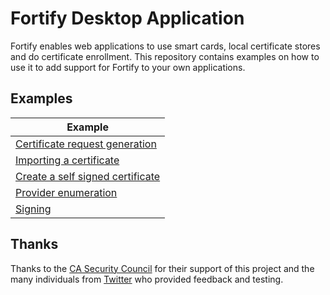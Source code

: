 # Fortify Desktop Application
Fortify enables web applications to use smart cards, local certificate stores and do certificate enrollment. This repository contains examples on how to use it to add support for Fortify to your own applications.


## Examples

| Example  | 
| ------- | 
| [Certificate request generation](https://peculiarventures.github.io/fortify-examples/example1.html) |
| [Importing a certificate](https://peculiarventures.github.io/fortify-examples/example2.html) |
| [Create a self signed certificate](https://peculiarventures.github.io/fortify-examples/example3.html) |
| [Provider enumeration](https://peculiarventures.github.io/fortify-examples/example4.html) |
| [Signing](https://peculiarventures.github.io/fortify-examples/example5.html) |

## Thanks
Thanks to the [CA Security Council](https://casecurity.org/) for their support of this project and the many individuals from [Twitter](https://twitter.com/rmhrisk) who provided feedback and testing.
